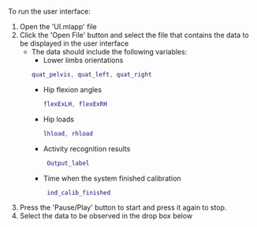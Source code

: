 To run the user interface:  
1. Open the 'UI.mlapp' file
2. Click the 'Open File' button and select the file that contains the data to be displayed in the user interface
   * The data should include the following variables:
     *  Lower limbs orientations  
       ```matlab
       quat_pelvis, quat_left, quat_right
       ```
     * Hip flexion angles
       ```matlab
       flexExLH, flexExRH
       ```
     * Hip loads
       ```matlab
       lhload, rhload
       ```
     * Activity recognition results  
       ```matlab
        Output_label
       ```
     * Time when the system finished calibration
       ```matlab
        ind_calib_finished
       ```
4. Press the 'Pause/Play' button to start and press it again to stop.
5. Select the data to be observed in the drop box below 




